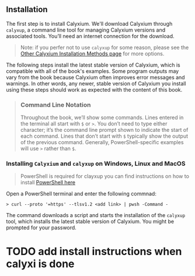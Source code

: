## Installation

The first step is to install Calyxium. We'll download Calyxium through `calyxup`, a command line tool for managing Calyxium versions and associated tools. You’ll need an internet connection for the download.

> Note: if you perfer not to use `calyxup` for some reason, please see the
> [Other Calyxium Installation Methods page](#) for more options.

The following steps install the latest stable version of Calyxium, which is compatible with all of the book's examples.
Some program outputs may vary from the book because Calyxium often improves error messages and warnings. 
In other words, any newer, stable version of Calyxium you install using these steps should work as expected with the content of this book.

> ### Command Line Notation
>
> Throughout the book, we’ll show some commands.
> Lines entered in the terminal all start with `$` or `>`.
> You don’t need to type either character; it’s the command line prompt shown to
> indicate the start of each command. Lines that don’t start with `$` typically
> show the output of the previous command. Generally, PowerShell-specific
> examples will use `>` rather than `$`.

### Installing `Calyxium` and `calyxup` on Windows, Linux and MacOS

> PowerShell is required for clayxup
> you can find instructions on how to install [PowerShell here](https://learn.microsoft.com/en-us/powershell/scripting/whats-new/migrating-from-windows-powershell-51-to-powershell-7?view=powershell-7.5)

Open a PowerShell terminal and enter the following commnad:

```console
> curl --proto '=https' --tlsv1.2 <add link> | pwsh -Command -
```
The command downloads a script and starts the installation of the `calyxup`
tool, which installs the latest stable version of Calyxium. You might be prompted
for your password.

# TODO add install instructions when calyxi is done 
